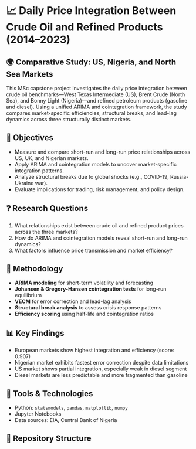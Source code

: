 # 📈 Daily Price Integration Between Crude Oil and Refined Products (2014–2023)

## 🌍 Comparative Study: US, Nigeria, and North Sea Markets

This MSc capstone project investigates the daily price integration between crude oil benchmarks—West Texas Intermediate (US), Brent Crude (North Sea), and Bonny Light (Nigeria)—and refined petroleum products (gasoline and diesel). Using a unified ARIMA and cointegration framework, the study compares market-specific efficiencies, structural breaks, and lead-lag dynamics across three structurally distinct markets.

## 🎯 Objectives
- Measure and compare short-run and long-run price relationships across US, UK, and Nigerian markets.
- Apply ARIMA and cointegration models to uncover market-specific integration patterns.
- Analyze structural breaks due to global shocks (e.g., COVID-19, Russia-Ukraine war).
- Evaluate implications for trading, risk management, and policy design.

## ❓ Research Questions
1. What relationships exist between crude oil and refined product prices across the three markets?
2. How do ARIMA and cointegration models reveal short-run and long-run dynamics?
3. What factors influence price transmission and market efficiency?

## 🔬 Methodology
- **ARIMA modeling** for short-term volatility and forecasting
- **Johansen & Gregory-Hansen cointegration tests** for long-run equilibrium
- **VECM** for error correction and lead-lag analysis
- **Structural break analysis** to assess crisis response patterns
- **Efficiency scoring** using half-life and cointegration ratios

## 📊 Key Findings
- European markets show highest integration and efficiency (score: 0.907)
- Nigerian market exhibits fastest error correction despite data limitations
- US market shows partial integration, especially weak in diesel segment
- Diesel markets are less predictable and more fragmented than gasoline

## 🧠 Tools & Technologies
- Python: `statsmodels`, `pandas`, `matplotlib`, `numpy`
- Jupyter Notebooks
- Data sources: EIA, Central Bank of Nigeria

## 📁 Repository Structure
